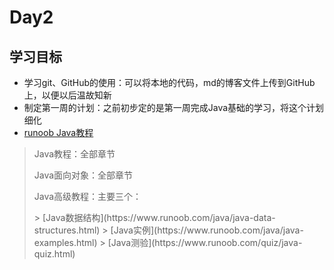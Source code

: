 # Day2

## 学习目标

- 学习git、GitHub的使用：可以将本地的代码，md的博客文件上传到GitHub上，以便以后温故知新
- 制定第一周的计划：之前初步定的是第一周完成Java基础的学习，将这个计划细化
- [runoob Java教程](https://www.runoob.com/java/java-tutorial.html)

> <p>Java教程：全部章节</p>
> <p>Java面向对象：全部章节</p>
> <p>Java高级教程：主要三个：</p>
>> [Java数据结构](https://www.runoob.com/java/java-data-structures.html)
>> [Java实例](https://www.runoob.com/java/java-examples.html)
>> [Java测验](https://www.runoob.com/quiz/java-quiz.html)
